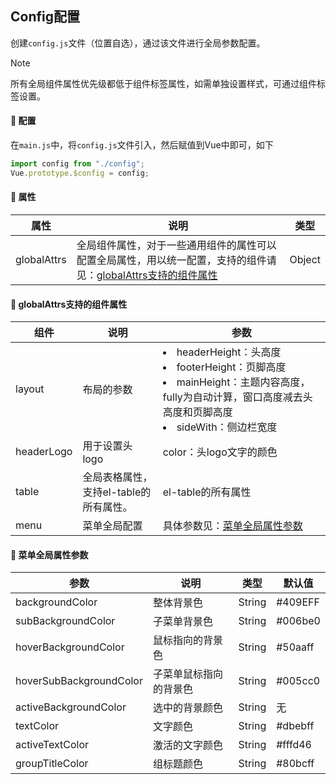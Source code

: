 <h2>Config配置</h2>

创建`config.js`文件（位置自选），通过该文件进行全局参数配置。



> [!Note]
>
> 所有全局组件属性优先级都低于组件标签属性，如需单独设置样式，可通过组件标签设置。



#### 🔧 配置

在`main.js`中，将`config.js`文件引入，然后赋值到Vue中即可，如下

```js
import config from "./config";
Vue.prototype.$config = config;
```



#### 📃 属性

| 属性        | 说明                                                         | 类型   |
| ----------- | ------------------------------------------------------------ | ------ |
| globalAttrs | 全局组件属性，对于一些通用组件的属性可以配置全局属性，用以统一配置，支持的组件请见：[globalAttrs支持的组件属性](mds/Config?id=📃-globalattrs支持的组件属性) | Object |



#### 📃 globalAttrs支持的组件属性

| 组件       | 说明                                   | 参数                                                         |
| ---------- | -------------------------------------- | ------------------------------------------------------------ |
| layout     | 布局的参数                             | <li>headerHeight：头高度</li><li>footerHeight：页脚高度</li><li>mainHeight：主题内容高度，fully为自动计算，窗口高度减去头高度和页脚高度</li><li>sideWith：侧边栏宽度</li> |
| headerLogo | 用于设置头logo                         | color：头logo文字的颜色                                      |
| table      | 全局表格属性，支持el-table的所有属性。 | el-table的所有属性                                           |
| menu       | 菜单全局配置                           | 具体参数见：[菜单全局属性参数](mds/Config?id=📃-菜单全局属性参数) |



#### 📃 菜单全局属性参数

| 参数                    | 说明                   | 类型   | 默认值  |
| ----------------------- | ---------------------- | ------ | ------- |
| backgroundColor         | 整体背景色             | String | #409EFF |
| subBackgroundColor      | 子菜单背景色           | String | #006be0 |
| hoverBackgroundColor    | 鼠标指向的背景色       | String | #50aaff |
| hoverSubBackgroundColor | 子菜单鼠标指向的背景色 | String | #005cc0 |
| activeBackgroundColor   | 选中的背景颜色         | String | 无      |
| textColor               | 文字颜色               | String | #dbebff |
| activeTextColor         | 激活的文字颜色         | String | #fffd46 |
| groupTitleColor         | 组标题颜色             | String | #80bcff |

